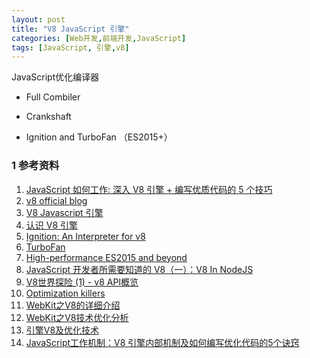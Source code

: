 ```yaml
---
layout: post
title: "V8 JavaScript 引擎"
categories: [Web开发,前端开发,JavaScript]
tags: [JavaScript, 引擎,v8]
---
```




JavaScript优化编译器

+ Full Combiler


+ Crankshaft
+ Ignition and TurboFan （ES2015+）


### 1 参考资料

1.  [JavaScript 如何工作: 深入 V8 引擎 + 编写优质代码的 5 个技巧](https://juejin.im/post/5c0e29b0518825793d15c7cc?utm_source=gold_browser_extension)
2.  [v8 official blog](https://v8project.blogspot.my/)
3.  [V8 Javascript 引擎](http://www.vckbase.com/module/articleContent.php?id=8188)
4.  [认识 V8 引擎](https://zhuanlan.zhihu.com/p/27628685)
5.  [Ignition: An Interpreter for v8](https://docs.google.com/presentation/d/1OqjVqRhtwlKeKfvMdX6HaCIu9wpZsrzqpIVIwQSuiXQ/edit#slide=id.g1357e6d1a4_0_58)
6.  [TurboFan](https://github.com/v8/v8/wiki/TurboFan)
7.  [High-performance ES2015 and beyond](https://v8project.blogspot.my/2017/02/high-performance-es2015-and-beyond.html)
8.  [JavaScript 开发者所需要知道的 V8（一）：V8 In NodeJS](http://huang-jerryc.com/2016/11/08/the-v8-what-javascripter-should-konw-of-v8-in-nodejs/)
9.  [V8世界探险 (1) - v8 API概览](http://blog.csdn.net/lusing/article/details/53035185)
10.  [Optimization killers](https://github.com/petkaantonov/bluebird/wiki/Optimization-killers)
11.  [WebKit之V8的详细介绍](http://blog.csdn.net/sauphy/article/details/50168737)
12.  [WebKit之V8技术优化分析](http://blog.csdn.net/sauphy/article/details/50749430)
13.  [引擎V8及优化技术](http://blog.csdn.net/hgl868/article/details/45095153)
14.  [JavaScript工作机制：V8 引擎内部机制及如何编写优化代码的5个诀窍](http://www.zcfy.cc/article/how-javascript-works-inside-the-v8-engine-5-tips-on-how-to-write-optimized-code-4033.html?hmsr=toutiao.io&utm_medium=toutiao.io&utm_source=toutiao.io)


